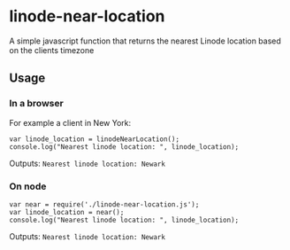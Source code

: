 # linode-near-location
A simple javascript function that returns the nearest Linode location based on the clients timezone

## Usage

### In a browser
For example a client in New York:
```
var linode_location = linodeNearLocation();
console.log("Nearest linode location: ", linode_location);
```
Outputs: `Nearest linode location: Newark`

### On node
```
var near = require('./linode-near-location.js');
var linode_location = near();
console.log("Nearest linode location: ", linode_location);
```
Outputs: `Nearest linode location: Newark`
